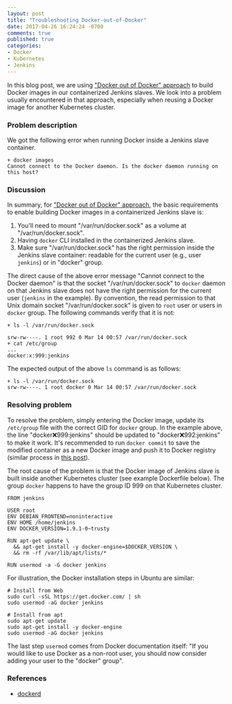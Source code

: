 ```yaml
---
layout: post
title: "Troubleshooting Docker-out-of-Docker"
date: 2017-04-26 16:24:24 -0700
comments: true
published: true
categories: 
- Docker
- Kubernetes
- Jenkins
---
```


In this blog post, we are using ["Docker out of Docker" approach](/blog/2017/04/23/docker-out-of-docker/) to build Docker images in our containerized Jenkins slaves.
We look into a problem usually encountered in that approach, especially when reusing a Docker image for another Kubernetes cluster.

<!--more-->

### Problem description

We got the following error when running Docker inside a Jenkins slave container.

``` plain Error message when running Docker
+ docker images
Cannot connect to the Docker daemon. Is the docker daemon running on this host?
```

### Discussion

In summary, for ["Docker out of Docker" approach](/blog/2017/04/23/docker-out-of-docker/), the basic requirements to enable building Docker images in a containerized Jenkins slave is:

1. You'll need to mount "/var/run/docker.sock" as a volume at "/var/run/docker.sock".
1. Having `docker` CLI installed in the containerized Jenkins slave.
1. Make sure "/var/run/docker.sock" has the right permission inside the Jenkins slave container: readable for the current user (e.g., user `jenkins`) or in "docker" group.

The direct cause of the above error message "Cannot connect to the Docker daemon" is that the socket "/var/run/docker.sock" to `docker` daemon on that Jenkins slave does not have the right permission for the current user (`jenkins` in the example).
By convention, the read permission to that Unix domain socket "/var/run/docker.sock" is given to `root` user or users in `docker` group. 
The following commands verify that it is not:

``` plain Show GID of docker group
+ ls -l /var/run/docker.sock
 
srw-rw----. 1 root 992 0 Mar 14 00:57 /var/run/docker.sock
+ cat /etc/group
...
docker:x:999:jenkins
```

The expected output of the above `ls` command is as follows:

``` plain Expected output
+ ls -l /var/run/docker.sock
srw-rw----. 1 root docker 0 Mar 14 00:57 /var/run/docker.sock
```

### Resolving problem

To resolve the problem, simply entering the Docker image, update its `/etc/group` file with the correct GID for `docker` group.
In the example above, the line "docker:x:999:jenkins" should be updated to "docker:x:992:jenkins" to make it work.
It's recommended to run `docker commit` to save the modified container as a new Docker image and push it to Docker registry (similar process in [this post](http://localhost:4000/blog/2017/01/25/docker-root-user-in-a-pod/)).

The root cause of the problem is that the Docker image of Jenkins slave is built inside another Kubernetes cluster (see example Dockerfile below). 
The group `docker` happens to have the group ID 999 on that Kubernetes cluster.

``` plain Dockerfile for installing Docker CLI in Jenkins slave http://stackoverflow.com/questions/31466812/access-docker-sock-from-inside-a-container
FROM jenkins

USER root
ENV DEBIAN_FRONTEND=noninteractive
ENV HOME /home/jenkins
ENV DOCKER_VERSION=1.9.1-0~trusty

RUN apt-get update \
  && apt-get install -y docker-engine=$DOCKER_VERSION \
  && rm -rf /var/lib/apt/lists/*

RUN usermod -a -G docker jenkins
```

For illustration, the Docker installation steps in Ubuntu are similar:

``` plain Installing Docker CLI https://docs.docker.com/engine/installation/linux/linux-postinstall/
# Install from Web
sudo curl -sSL https://get.docker.com/ | sh
sudo usermod -aG docker jenkins

# Install from apt
sudo apt-get update
sudo apt-get install -y docker-engine
sudo usermod -aG docker jenkins
```

The last step `usermod` comes from Docker documentation itself: "If you would like to use Docker as a non-root user, you should now consider adding your user to the "docker" group".

### References

* [dockerd](https://docs.docker.com/engine/reference/commandline/dockerd/)
